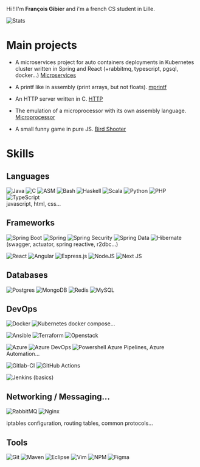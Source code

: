 Hi ! I'm **François Gibier** and i'm a french CS student in Lille.

![Stats](https://github.com/FrancoisGib/github-stats/blob/master/generated/languages.svg?raw=true#gh-dark-mode-only)

# Main projects

- A microservices project for auto containers deployments in Kubernetes cluster written in Spring and React (+rabbitmq, typescript, pgsql, docker...)
[Microservices](https://github.com/FrancoisGib/projet-microservices)

- A printf like in assembly (print arrays, but not floats). [mprintf](https://github.com/FrancoisGib/mprintf)

- An HTTP server written in C. [HTTP](https://github.com/FrancoisGib/http-server)

- The emulation of a microprocessor with its own assembly language. [Microprocessor](https://github.com/FrancoisGib/microprocessor)

- A small funny game in pure JS. [Bird Shooter](https://github.com/FrancoisGib/birdShooter)


# Skills

## Languages
![Java](https://img.shields.io/badge/java-%23ED8B00.svg?style=for-the-badge&logo=openjdk&logoColor=white)
![C](https://img.shields.io/badge/c-%2300599C.svg?style=for-the-badge&logoColor=white)
![ASM](https://img.shields.io/badge/ASM-25344c?style=for-the-badge)
![Bash](https://img.shields.io/badge/GNU%20Bash-4EAA25?style=for-the-badge&logo=GNU%20Bash&logoColor=white)
![Haskell](https://img.shields.io/badge/Haskell-5e5086?style=for-the-badge&logo=haskell&logoColor=white)
![Scala](https://img.shields.io/badge/scala-%23DC322F.svg?style=for-the-badge&logo=scala&logoColor=white)
![Python](https://img.shields.io/badge/python-3670A0?style=for-the-badge&logo=python&logoColor=ffdd54)
![PHP](https://img.shields.io/badge/php-%23777BB4.svg?style=for-the-badge&logo=php&logoColor=white)
![TypeScript](https://img.shields.io/badge/typescript-%23007ACC.svg?style=for-the-badge&logo=typescript&logoColor=white)</br>
javascript, html, css...

## Frameworks

![Spring Boot](https://img.shields.io/badge/Spring%20Boot-6DB33F?style=for-the-badge&logo=Spring-Boot&logoColor=white) 
![Spring](https://img.shields.io/badge/spring-6DB33F.svg?style=for-the-badge&logo=spring&logoColor=white)
![Spring Security](https://img.shields.io/badge/Spring_Security-6DB33F?style=for-the-badge&logo=Spring-Security&logoColor=white)
![Spring Data](https://img.shields.io/badge/Spring_Data-6DB33F?style=for-the-badge)
![Hibernate](https://img.shields.io/badge/Hibernate-59666C?style=for-the-badge&logo=Hibernate&logoColor=white) 
(swagger, actuator, spring reactive, r2dbc...)

![React](https://img.shields.io/badge/react-%2320232a.svg?style=for-the-badge&logo=react&logoColor=%2361DAFB)
![Angular](https://img.shields.io/badge/Angular-DD0031?style=for-the-badge&logo=angular&logoColor=white)
![Express.js](https://img.shields.io/badge/express.js-%23404d59.svg?style=for-the-badge&logo=express&logoColor=%2361DAFB)
![NodeJS](https://img.shields.io/badge/node.js-6DA55F?style=for-the-badge&logo=node.js&logoColor=white)
![Next JS](https://img.shields.io/badge/Next-black?style=for-the-badge&logo=next.js&logoColor=white)

## Databases
![Postgres](https://img.shields.io/badge/postgres-%23316192.svg?style=for-the-badge&logo=postgresql&logoColor=white)
![MongoDB](https://img.shields.io/badge/MongoDB-%234ea94b.svg?style=for-the-badge&logo=mongodb&logoColor=white)
![Redis](https://img.shields.io/badge/redis-%23DD0031.svg?style=for-the-badge&logo=redis&logoColor=white)
![MySQL](https://img.shields.io/badge/mysql-%2300f.svg?style=for-the-badge&logo=mysql&logoColor=white)

## DevOps

![Docker](https://img.shields.io/badge/docker-%232396ed.svg?style=for-the-badge&logo=docker&logoColor=white) 
![Kubernetes](https://img.shields.io/badge/kubernetes-%23326ce5.svg?style=for-the-badge&logo=kubernetes&logoColor=white)  docker compose...

![Ansible](https://img.shields.io/badge/Ansible-1a1918?style=for-the-badge&logo=ansible&logoColor=white)
![Terraform](https://img.shields.io/badge/Terraform-7947c3?style=for-the-badge&logo=terraform&logoColor=white)
![Openstack](https://img.shields.io/badge/Openstack-ea2837?style=for-the-badge&logo=openstack&logoColor=white) 

![Azure](https://img.shields.io/badge/Microsoft_Azure-0089D6?style=for-the-badge&logo=microsoft-azure&logoColor=white)
![Azure DevOps](https://img.shields.io/badge/Azure_DevOps-blue?style=for-the-badge&logo=microsoft%20azure&logoColor=blue&labelColor=FFFFFF&link=https%3A%2F%2Fimages.app.goo.gl%2FK7PN1jYJd57x4q7A8) 
![Powershell](https://img.shields.io/badge/powershell-5391FE?style=for-the-badge&logo=powershell&logoColor=white)
Azure Pipelines, Azure Automation...

![Gitlab-CI](https://img.shields.io/badge/GitLab_CI-330F63?style=for-the-badge&logo=gitlab&logoColor=white)
![GitHub Actions](https://img.shields.io/badge/GitHub_Actions-2088FF?style=for-the-badge&logo=github-actions&logoColor=white)

![Jenkins](https://img.shields.io/badge/Jenkins-D24939?style=for-the-badge&logo=Jenkins&logoColor=white) (basics)

## Networking / Messaging...
![RabbitMQ](https://img.shields.io/badge/Rabbitmq-FF6600?style=for-the-badge&logo=rabbitmq&logoColor=white)
![Nginx](https://img.shields.io/badge/nginx-%23009639.svg?style=for-the-badge&logo=nginx&logoColor=white)

iptables configuration, routing tables, common protocols...


## Tools
![Git](https://img.shields.io/badge/GIT-E44C30?style=for-the-badge&logo=git&logoColor=white)
![Maven](https://img.shields.io/badge/Maven-242938?style=for-the-badge&logoColor=white)
![Eclipse](https://img.shields.io/badge/Eclipse-2C2255?style=for-the-badge&logo=eclipse&logoColor=white)
![Vim](https://img.shields.io/badge/VIM-%2311AB00.svg?&style=for-the-badge&logo=vim&logoColor=white)
![NPM](https://img.shields.io/badge/NPM-%23DD0031?style=for-the-badge&logo=npm&logoColor=white) 
![Figma](https://img.shields.io/badge/figma-%23242938?style=for-the-badge&logo=figma&logoColor=white) 
